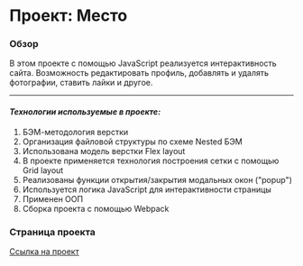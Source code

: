 # Проект: Место

### Обзор

В этом проекте c помощью JavaScript реализуется интерактивность сайта.
Возможность редактировать профиль, добавлять и удалять фотографии, ставить лайки и другое.

---

#### **_Технологии используемые в проекте:_**

1. БЭМ-методология верстки
2. Организация файловой структуры по схеме Nested БЭМ
3. Использована модель верстки Flex layout
4. В проекте применяется технология построения сетки с помощью Grid layout
5. Реализованы функции открытия/закрытия модальных окон ("popup")
6. Используется логика JavaScript для интерактивности страницы
7. Применен ООП
8. Сборка проекта с помощью Webpack

### Страница проекта

[Ссылка на проект](https://m-metzler.github.io/mesto/index.html)
